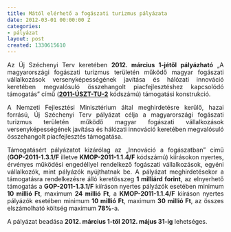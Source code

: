 ```yaml
---
title: Mától elérhető a fogászati turizmus pályázata
date: 2012-03-01 00:00:00 Z
categories:
- pályázat
layout: post
created: 1330615610
---
```


<p style="text-align: justify;">Az Új Széchenyi Terv keretében <strong>2012. március 1-jétől pályázható</strong> „A magyarországi fogászati turizmus területén működő magyar fogászati vállalkozások versenyképességének javítása és hálózati innováció keretében megvalósuló összehangolt piacfejlesztéshez kapcsolódó támogatás” című (<a href="http://www.goldconsulting.eu/palyazatok/innovacio/fogaszati-turizmus" target="_blank" title="Fogászati turizmus pályázat kivonata"><strong>2011-ÚSZT-TU-2</strong></a> kódszámú) támogatási konstrukció.</p><p style="text-align: justify;">A Nemzeti Fejlesztési Minisztérium által meghirdetésre kerülő, hazai forrású, Új Széchenyi Terv pályázat célja a magyarországi fogászati turizmus területén működő magyar fogászati vállalkozások versenyképességének javítása és hálózati innováció keretében megvalósuló összehangolt piacfejlesztés támogatása.</p><p style="text-align: justify;">Támogatásért pályázatot kizárólag az „Innováció a fogászatban” című (<strong>GOP-2011-1.3.1/F</strong> illetve <strong>KMOP-2011-1.1.4/F</strong> kódszámú) kiírásokon nyertes, érvényes működési engedéllyel rendelkező fogászati vállalkozások, egyéni vállalkozók, mint pályázók nyújthatnak be. A pályázat meghirdetésekor a támogatásra rendelkezésre álló keretösszeg <strong>1 milliárd forint</strong>, az elnyerhető támogatás a <strong>GOP-2011-1.3.1/F</strong> kiíráson nyertes pályázók esetében minimum <strong>10 millió Ft</strong>, maximum <strong>24 millió Ft</strong>, a <strong>KMOP-2011-1.1.4/F</strong> kiíráson nyertes pályázók esetében minimum <strong>10 millió Ft</strong>, maximum <strong>30 millió Ft</strong>, az összes elszámolható költség maximum <strong>78%</strong>-a.</p><p style="text-align: justify;">A pályázat beadása <strong>2012. március 1-től 2012. május 31-ig</strong> lehetséges.</p>
